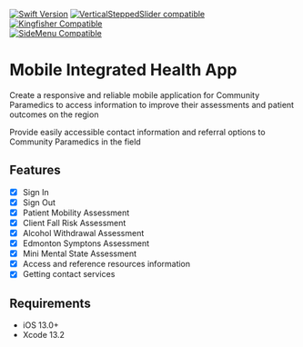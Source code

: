 
[![Swift Version][swift-image]][swift-url]
[![VerticalSteppedSlider compatible](https://img.shields.io/badge/VerticalSteppedSlider-0.1.0-green)](https://github.com/mludowise/VerticalSteppedSlider)
[![Kingfisher Compatible](https://img.shields.io/badge/Kingfisher-7.1.2-yellow)](https://github.com/onevcat/Kingfisher)  
[![SideMenu Compatible](https://img.shields.io/badge/SideMenu-6.0.0-brightgreen)](https://github.com/jonkykong/SideMenu)  


# Mobile Integrated Health App
<p align="center">
  <p align="left">
    Create a responsive and reliable mobile application for Community Paramedics to access information to improve their assessments and patient outcomes on the region
  </p>
    <p align="left">
    Provide easily accessible contact information and referral options to Community Paramedics in the field
  </p>
</p>


## Features
- [x] Sign In
- [x] Sign Out
- [x] Patient Mobility Assessment
- [x] Client Fall Risk Assessment
- [x] Alcohol Withdrawal Assessment
- [x] Edmonton Symptons Assessment
- [x] Mini Mental State Assessment
- [x] Access and reference resources information
- [x] Getting contact services

## Requirements

- iOS 13.0+
- Xcode 13.2

[swift-image]:https://img.shields.io/badge/swift-5.5.2-orange
[swift-url]: https://swift.org/
